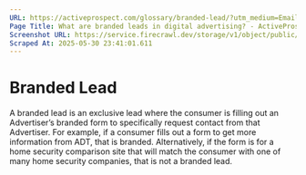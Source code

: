 ```yaml
---
URL: https://activeprospect.com/glossary/branded-lead/?utm_medium=Email&utm_source=Website&utm_campaign=AP-Email-InsideCBM-Jan
Page Title: What are branded leads in digital advertising? - ActiveProspect
Screenshot URL: https://service.firecrawl.dev/storage/v1/object/public/media/screenshot-85dab25f-f7d1-4940-aeee-6d01398c720f.png
Scraped At: 2025-05-30 23:41:01.611
---
```

# Branded Lead

A branded lead is an exclusive lead where the consumer is filling out an Advertiser’s branded form to specifically request contact from that Advertiser. For example, if a consumer fills out a form to get more information from ADT, that is branded. Alternatively, if the form is for a home security comparison site that will match the consumer with one of many home security companies, that is not a branded lead.



